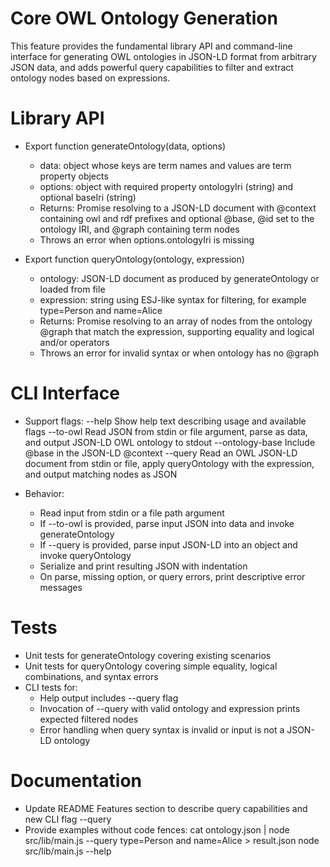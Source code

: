 # Core OWL Ontology Generation

This feature provides the fundamental library API and command-line interface for generating OWL ontologies in JSON-LD format from arbitrary JSON data, and adds powerful query capabilities to filter and extract ontology nodes based on expressions.

# Library API

- Export function generateOntology(data, options)
  - data: object whose keys are term names and values are term property objects
  - options: object with required property ontologyIri (string) and optional baseIri (string)
  - Returns: Promise resolving to a JSON-LD document with @context containing owl and rdf prefixes and optional @base, @id set to the ontology IRI, and @graph containing term nodes
  - Throws an error when options.ontologyIri is missing

- Export function queryOntology(ontology, expression)
  - ontology: JSON-LD document as produced by generateOntology or loaded from file
  - expression: string using ESJ-like syntax for filtering, for example type=Person and name=Alice
  - Returns: Promise resolving to an array of nodes from the ontology @graph that match the expression, supporting equality and logical and/or operators
  - Throws an error for invalid syntax or when ontology has no @graph

# CLI Interface

- Support flags:
  --help                  Show help text describing usage and available flags
  --to-owl <IRI>          Read JSON from stdin or file argument, parse as data, and output JSON-LD OWL ontology to stdout
  --ontology-base <IRI>   Include @base in the JSON-LD @context
  --query <expression>    Read an OWL JSON-LD document from stdin or file, apply queryOntology with the expression, and output matching nodes as JSON

- Behavior:
  - Read input from stdin or a file path argument
  - If --to-owl is provided, parse input JSON into data and invoke generateOntology
  - If --query is provided, parse input JSON-LD into an object and invoke queryOntology
  - Serialize and print resulting JSON with indentation
  - On parse, missing option, or query errors, print descriptive error messages

# Tests

- Unit tests for generateOntology covering existing scenarios
- Unit tests for queryOntology covering simple equality, logical combinations, and syntax errors
- CLI tests for:
  - Help output includes --query flag
  - Invocation of --query with valid ontology and expression prints expected filtered nodes
  - Error handling when query syntax is invalid or input is not a JSON-LD ontology

# Documentation

- Update README Features section to describe query capabilities and new CLI flag --query
- Provide examples without code fences:
  cat ontology.json | node src/lib/main.js --query type=Person and name=Alice > result.json
  node src/lib/main.js --help